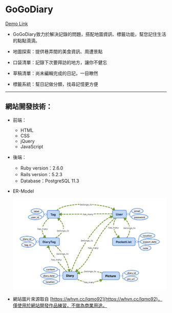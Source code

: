 # GoGoDiary

[Demo Link](https://fathomless-headland-04614.herokuapp.com/users/sign_in)

- GoGoDiary致力於解決記錄的問題，搭配地圖資訊、標籤功能，幫您記住生活的點點滴滴。

- 地圖探索：提供巷弄間的美食資訊、周遭景點

- 口袋清單：記錄下次要拜訪的地方，讓你不健忘

- 草稿清單：尚未編輯完成的日記，一目瞭然

- 標籤系統：幫日記做分類，找尋記憶更方便

----

## 網站開發技術：

- 前端：
  - HTML
  - CSS
  - jQuery
  - JavaScript

- 後端：
  - Ruby version：2.6.0
  - Rails version：5.2.3
  - Database：PostgreSQL 11.3

- ER-Model

   ![Alt text](lib/assets/ERModel.png)

- 網站圖片來源取自 [https://whvn.cc/lqmo92](https://whvn.cc/lqmo92)，僅使用於網站開發作品練習，不做為商業用途。
